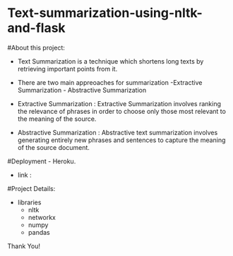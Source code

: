# Text-summarization-using-nltk-and-flask

#About this project: 

   - Text Summarization is a technique which shortens long texts by retrieving important points from it.
   - There are  two main appreoaches for summarization
          -Extractive Summarization
          - Abstractive Summarization

   - Extractive Summarization : Extractive Summarization involves ranking the relevance of phrases in order to choose only those most relevant to the meaning of the source.
    
   - Abstractive Summarization : Abstractive text summarization involves generating entirely new phrases and sentences to capture the meaning of the source document. 
    

#Deployment - Heroku.
- link :

#Project Details:
- libraries 
     - nltk
     - networkx
     - numpy
     - pandas

Thank You!
